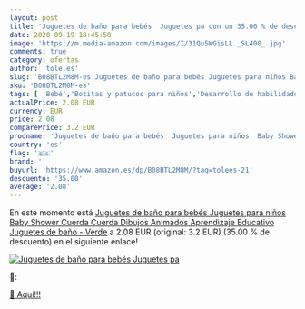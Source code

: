 ```yaml
---
layout: post
title: 'Juguetes de baño para bebés  Juguetes pa con un 35.00 % de descuento'
date: 2020-09-19 18:45:58
image: 'https://m.media-amazon.com/images/I/31Qu5WGisLL._SL400_.jpg'
comments: true
category: ofertas
author: 'tole.es'
slug: 'B08BTL2M8M-es Juguetes de baño para bebés Juguetes para niños Baby...'
sku: 'B08BTL2M8M-es'
tags: [ 'Bebé','Botitas y patucos para niños','Desarrollo de habilidades motoras','Juguetes','Juguetes para Bebés y primera infancia','Juguetes para apilar y encajar','Juguetes y juegos','Lactancia y alimentación','Recipientes para comida','Zapatos','Zapatos para bebés','Zapatos para niños','Zapatos y complementos','bebés', ]
actualPrice: 2.08 EUR
currency: EUR
price: 2.08
comparePrice: 3.2 EUR
prodname: 'Juguetes de baño para bebés  Juguetes para niños  Baby Shower  Cuerda  Cuerda  Dibujos Animados  Aprendizaje Educativo  Juguetes de baño - Verde'
country: 'es'
flag: '🇪🇸'
brand: ''
buyurl: 'https://www.amazon.es/dp/B08BTL2M8M/?tag=tolees-21'
descuento: '35.00'
average: '2.08'
---
```


En este momento está [Juguetes de baño para bebés  Juguetes para niños  Baby Shower  Cuerda  Cuerda  Dibujos Animados  Aprendizaje Educativo  Juguetes de baño - Verde](https://www.amazon.es/dp/B08BTL2M8M/?tag=tolees-21) a 2.08 EUR (original: 3.2 EUR) (35.00 %  de descuento) en el siguiente enlace!

[![Juguetes de baño para bebés  Juguetes pa](https://m.media-amazon.com/images/I/31Qu5WGisLL._SL400_.jpg)](https://www.amazon.es/dp/B08BTL2M8M/?tag=tolees-21)

🔎:


[🛒 Aquí!!!](https://www.amazon.es/dp/B08BTL2M8M/?tag=tolees-21)
